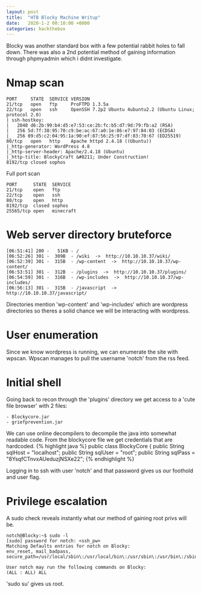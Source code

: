 ```yaml
---
layout: post
title:  "HTB Blocky Machine Writup"
date:   2020-1-2 00:10:00 +0000
categories: hackthebox
---
```

Blocky was another standard box with a few potential rabbit holes to fall down. There was also a 2nd potential method of gaining information through phpmyadmin which i didnt investigate.
# Nmap scan
```
PORT     STATE  SERVICE VERSION
21/tcp   open   ftp     ProFTPD 1.3.5a
22/tcp   open   ssh     OpenSSH 7.2p2 Ubuntu 4ubuntu2.2 (Ubuntu Linux; protocol 2.0)
| ssh-hostkey:
|   2048 d6:2b:99:b4:d5:e7:53:ce:2b:fc:b5:d7:9d:79:fb:a2 (RSA)
|   256 5d:7f:38:95:70:c9:be:ac:67:a0:1e:86:e7:97:84:03 (ECDSA)
|_  256 09:d5:c2:04:95:1a:90:ef:87:56:25:97:df:83:70:67 (ED25519)
80/tcp   open   http    Apache httpd 2.4.18 ((Ubuntu))
|_http-generator: WordPress 4.8
|_http-server-header: Apache/2.4.18 (Ubuntu)
|_http-title: BlockyCraft &#8211; Under Construction!
8192/tcp closed sophos
```


Full port scan
```
PORT      STATE  SERVICE
21/tcp    open   ftp
22/tcp    open   ssh
80/tcp    open   http
8192/tcp  closed sophos
25565/tcp open   minecraft
```

# Web server directory bruteforce
```
[06:51:41] 200 -   51KB - /
[06:52:26] 301 -  309B  - /wiki  ->  http://10.10.10.37/wiki/
[06:52:39] 301 -  315B  - /wp-content  ->  http://10.10.10.37/wp-content/
[06:53:51] 301 -  312B  - /plugins  ->  http://10.10.10.37/plugins/
[06:54:59] 301 -  316B  - /wp-includes  ->  http://10.10.10.37/wp-includes/
[06:56:13] 301 -  315B  - /javascript  ->  http://10.10.10.37/javascript/
```
Directories mention 'wp-content' and 'wp-includes' which are wordpress directories so theres a solid chance we will be interacting with wordpress.

# User enumeration
Since we know wordpress is running, we can enumerate the site with wpscan. Wpscan manages to pull the username 'notch' from the rss feed.

# Initial shell
Going back to recon through the 'plugins' directory we get access to a 'cute file browser' with 2 files:
```
- Blockycore.jar
- griefprevention.jar
```
We can use online decompilers to decompile the java into somewhat readable code.
From the blockycore file we get credentials that are hardcoded.
{% highlight java %}
public class BlockyCore {
public String sqlHost = "localhost";
public String sqlUser = "root";
public String sqlPass = "8YsqfCTnvxAUeduzjNSXe22";
{% endhighlight %}

Logging in to ssh with user 'notch' and that password gives us our foothold and user flag.

# Privilege escalation
A sudo check reveals instantly what our method of gaining root privs will be.
```
notch@Blocky:~$ sudo -l
[sudo] password for notch: <ssh_pw>
Matching Defaults entries for notch on Blocky:
env_reset, mail_badpass, secure_path=/usr/local/sbin\:/usr/local/bin\:/usr/sbin\:/usr/bin\:/sbin\:/bin\:/snap/bin

User notch may run the following commands on Blocky:
(ALL : ALL) ALL
```
'sudo su' gives us root.
